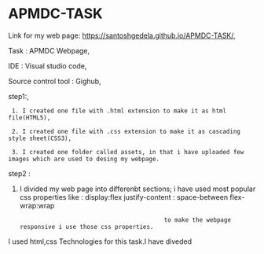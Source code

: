 # APMDC-TASK
Link for my web page:
https://santoshgedela.github.io/APMDC-TASK/,


Task : APMDC Webpage,

IDE : Visual studio code,

Source control tool : Gighub,


step1:,

     1. I created one file with .html extension to make it as html file(HTML5),
     
     2. I created one file with .css extension to make it as cascading style sheet(CSS3),
     
     3. I created one folder called assets, in that i have uploaded few images which are used to desing my webpage.
step2 : 
   1. I divided my web page into differenbt sections;
   i have used most popular css properties like :
                                                   display:flex
                                                   justify-content : space-between
                                                   flex-wrap:wrap
                                                   
                                                   to make the webpage responsive i use those css properties.
I used html,css Technologies for this task.I have diveded 
